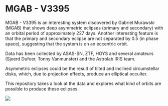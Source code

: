 # MGAB - V3395

MGAB - V3395 is an interesting system discovered by Gabriel Murawski (MGAB) that shows deep asymmetric eclipses (primary and secondary) with an orbital period of approximately 227 days.
Another interesting feature is that the primary and secondary eclipse are not separated by 0.5 (in phase space), suggesting that the system is on an eccentric orbit.

Data has been collected by ASAS-SN, ZTF, HOYS and several amateurs (Sjoerd Dufoer, Tonny Vanmunster) and the Astrolab IRIS team.

Asymmetric eclipses could be the result of tilted and inclined circumstellar disks, which, due to projection effects, produce an elliptical occulter.

This repository takes a look at the data and explores what kind of orbits are possible to produce these eclipses.


![](lightcurves/phased_lightcurve.png)
